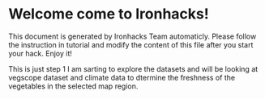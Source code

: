 # Welcome come to Ironhacks!

This document is generated by Ironhacks Team automaticly. Please follow the instruction in tutorial and modify the content of this file after you start your hack. Enjoy it!

This is just step 1
I am sarting to explore the datasets and will be looking at vegscope dataset and climate data to dtermine the freshness of the vegetables in the selected map region.